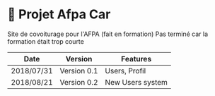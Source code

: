 # :notebook_with_decorative_cover: Projet Afpa Car
Site de covoiturage pour l'AFPA (fait en formation)
Pas terminé car la formation était trop courte


Date | Version | Features
----| ----| ----
2018/07/31 | Version 0.1 | Users, Profil
2018/08/21 | Version 0.2 | New Users system
